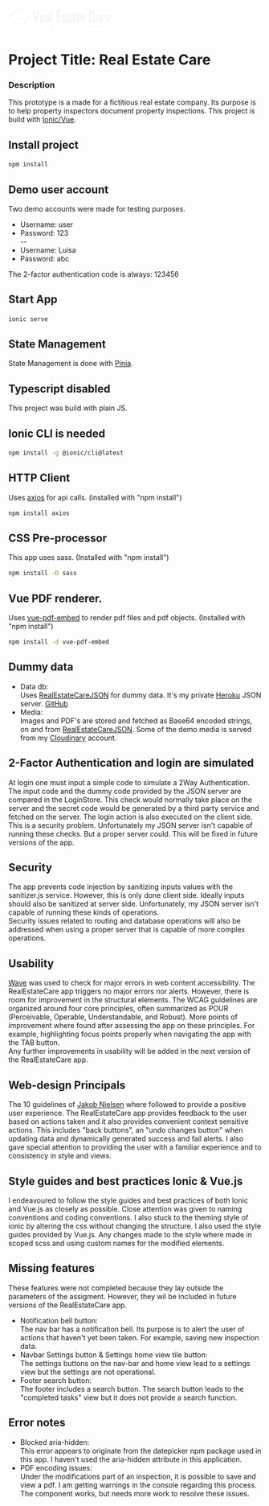 ![Logo](public/logos/real-estate-care-logo.png)
# Project Title: Real Estate Care

### Description
This prototype is a made for a fictitious real estate company. Its purpose is to help property inspectors document 
property inspections. This project is build with [Ionic/Vue](https://ionicframework.com/docs/vue/overview).

## Install project
```sh
npm install
```

## Demo user account
Two demo accounts were made for testing purposes.
- Username: user
- Password: 123
  <br/>--
- Username: Luisa
- Password: abc

The 2-factor authentication code is always: 123456

## Start App
```sh
ionic serve
```

## State Management
State Management is done with [Pinia](https://pinia.vuejs.org/).

## Typescript disabled
This project was build with plain JS.

## Ionic CLI is needed
```sh
npm install -g @ionic/cli@latest
```

## HTTP Client
Uses [axios](https://axios-http.com/docs/intro) for api calls. (installed with "npm install")
```sh
npm install axios
```

## CSS Pre-processor
This app uses sass. (Installed with "npm install")
```sh
npm install -D sass
```

## Vue PDF renderer.
Uses [vue-pdf-embed](https://github.com/hrynko/vue-pdf-embed) to render pdf files and pdf objects. (Installed with "npm install")
```sh
npm install -d vue-pdf-embed
```

## Dummy data
- Data db: <br/>Uses [RealEstateCareJSON](https://json-real-estate-care-3167f11da290.herokuapp.com/) for dummy data. 
It's my private [Heroku](https://www.heroku.com/home) JSON server. [GitHub](https://github.com/BabyLizzy-FunTime-Lab/JsonRealEstateCare)
- Media: <br/>Images and PDF's are stored and fetched as Base64 encoded strings, on and from 
[RealEstateCareJSON](https://json-real-estate-care-3167f11da290.herokuapp.com/). Some of the demo media is served from my [Cloudinary](https://cloudinary.com/) account.

## 2-Factor Authentication and login are simulated
At login one must input a simple code to simulate a 2Way Authentication. 
The input code and the dummy code provided by the JSON server are compared in the LoginStore. 
This check would normally take place on the server and the secret code would be generated by a third party service and 
fetched on the server. The login action is also executed on the client side. This is a security problem. Unfortunately
my JSON server isn't capable of running these checks. But a proper server could. This will be fixed in future versions 
of the app.

## Security 
The app prevents code injection by sanitizing inputs values with the sanitizer.js service. However, this is only done 
client side. Ideally inputs should also be sanitized at server side. Unfortunately, my JSON server isn't capable of 
running these kinds of operations.<br/> 
Security issues related to routing and database operations will also be addressed when using a proper server that is
capable of more complex operations. 

## Usability
[Wave](https://wave.webaim.org/) was used to check for major errors in web content accessibility. The RealEstateCare
app triggers no major errors nor alerts. However, there is room for improvement in the structural elements. The WCAG
guidelines are organized around four core principles, often summarized as POUR (Perceivable, Operable, 
Understandable, and Robust). More points of improvement where found after assessing the app on these principles. 
For example, highlighting focus points properly when navigating the app with the TAB button.<br/>
Any further improvements in usability will be added in the next version of the RealEstateCare app.

## Web-design Principals
The 10 guidelines of 
[Jakob Nielsen](https://www.cursuswp.com/10-heuristieken-jakob-nielsen-webdesign-principes-regels-vuistregels-webdesign/)
where followed to provide a positive user experience. The RealEstateCare app provides feedback to the user based on
actions taken and it also provides convenient context sensitive actions. This includes "back buttons", an "undo changes 
button" when updating data and dynamically generated success and fail alerts. I also gave special attention to providing 
the user with a familiar experience and to consistency in style and views.

## Style guides and best practices Ionic & Vue.js
I endeavoured to follow the style guides and best practices of both Ionic and Vue.js as closely as possible.
Close attention was given to naming conventions and coding conventions. I also stuck to the theming style of ionic
by altering the css without changing the structure. I also used the style guides provided by Vue.js. 
Any changes made to the style where made in scoped scss and using custom names for the modified elements.

## Missing features
These features were not completed because they lay outside the parameters of the assigment. However, they wil be 
included in future versions of the RealEstateCare app.
- Notification bell button: <br/> The nav bar has a notification bell. Its purpose is to alert the user of actions that 
haven't yet been taken. For example, saving new inspection data. 
- Navbar Settings button & Settings home view tile button: <br/> The settings buttons on the nav-bar and home view lead 
to a settings view but the settings are not operational.
- Footer search button: <br/> The footer includes a search button. The search button leads to the "completed tasks" view
but it does not provide a search function. 

## Error notes
- Blocked aria-hidden:<br/> 
This error appears to originate from the datepicker npm package used in this app. I haven't used the aria-hidden
attribute in this application.
- PDF encoding issues:<br/>
Under the modifications part of an inspection, it is possible to save and view a pdf. I am getting 
warnings in the console regarding this process. The component works, but needs more work to resolve
these issues.

